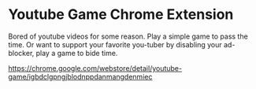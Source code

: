 # Youtube Game Chrome Extension
Bored of youtube videos for some reason. Play a simple game to pass the time.
Or want to support your favorite you-tuber by disabling your ad-blocker, play a game to bide time.



https://chrome.google.com/webstore/detail/youtube-game/igbdclgpngjblodnppdanmangdenmiec
